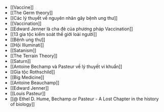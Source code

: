 - [[Vaccine]]
- [[The Germ theory]]
- [[Các lý thuyết về nguyên nhân gây bệnh ung thư]]
- [[Vaccination]]
- [[Edward Jenner là cha đẻ của phương pháp Vaccination]]
- [[13 gia tộc kiểm soát thế giới loài người]]
- [[Bệnh ung thư]]
- [[Hội Illuminati]]
- [[Satanism]]
- [[The Terrain Theory]]
- [[Saturn]]
- [[Antoine Bechamp và Pasteur về lý thuyết vi khuẩn]]
- [[Gia tộc Rothschild]]
- [[Big Medicine]]
- [[Antoine Beauchamp]]
- [[Edward Jenner]]
- [[Louis Pasteur]]
- [[@ Ethel D. Hume, Bechamp or Pasteur - A Lost Chapter in the history of biology]]
